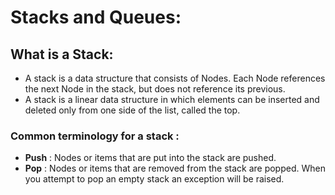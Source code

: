 # Stacks and Queues:

## What is a Stack:
 - A stack is a data structure that consists of Nodes. Each Node references the next Node in the stack, but does not reference its previous.
 - A stack is a linear data structure in which elements can be inserted and deleted only from one side of the list, called the top.

### Common terminology for a stack :
 - **Push** : Nodes or items that are put into the stack are pushed.
 - **Pop** : Nodes or items that are removed from the stack are popped. When you attempt to pop an empty stack an exception will be raised.
